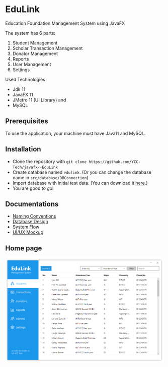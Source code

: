 # EduLink
Education Foundation Management System using JavaFX

The system has 6 parts:
1. Student Management
2. Scholar Transaction Management
3. Donator Management
4. Reports
5. User Management
6. Settings

Used Technologies
- Jdk 11
- JavaFX 11
- JMetro 11 (UI Library) and
- MySQL

## Prerequisites
To use the application, your machine must have Java11 and MySQL.

## Installation
- Clone the repository with `git clone https://github.com/YCC-Tech/javafx--EduLink`
- Create database named `edulink`. (Or you can change the database name in `src/database/DBConnection`)
- Import database with initial test data. (You can download it [here](https://github.com/YCC-Tech/javafx--EduLink/blob/main/docs/Dump20210312.zip).)
- You are good to go!

## Documentations
- [Naming Conventions](https://github.com/YCC-Tech/javafx--EduLink/blob/main/docs/Naming-Convension.md)
- [Database Design](https://github.com/YCC-Tech/javafx--EduLink/blob/main/docs/database-design.PNG)
- [System Flow](https://github.com/YCC-Tech/javafx--EduLink/blob/main/docs/system-flow.png)
- [UI/UX Mockup](https://drive.google.com/file/d/1AXjpQxUp8Mc4s-TKCTxIF5Puqwj0PBxA/view?usp=sharing)

## Home page
![image-demo](https://github.com/YCC-Tech/javafx--EduLink/blob/main/docs/sample-ui.png)
